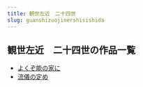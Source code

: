 ```yaml
---
title: 観世左近　二十四世
slug: guanshizuojinershisishida
---
```


## 観世左近　二十四世の作品一覧

- [よくぞ能の家に](yokuzonengnojia-61f)
- [流儀の定め](liuyinodingme-118)
